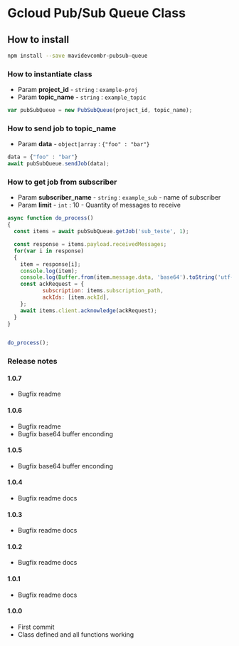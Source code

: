 # Gcloud Pub/Sub Queue Class

## How to install

``` sh
npm install --save mavidevcombr-pubsub-queue
```

### How to instantiate class


 - Param **project_id** - ``` string ``` : ``` example-proj ```
 - Param **topic_name** - ``` string ``` : ``` example_topic ```

``` js
var pubSubQueue = new PubSubQueue(project_id, topic_name);
```

### How to send job to topic_name

 - Param **data** - ``` object|array ``` : ``` {"foo" : "bar"} ```

``` js
data = {"foo" : "bar"}
await pubSubQueue.sendJob(data);

```

### How to get job from subscriber

 - Param **subscriber_name** - ``` string ``` : ``` example_sub ``` - name of subscriber
 - Param **limit** - ``` int ``` : 10 - Quantity of messages to receive


``` js
async function do_process()
{
  const items = await pubSubQueue.getJob('sub_teste', 1);

  const response = items.payload.receivedMessages;
  for(var i in response)
  {
    item = response[i];
    console.log(item);
    console.log(Buffer.from(item.message.data, 'base64').toString('utf-8'));
    const ackRequest = {
           subscription: items.subscription_path,
           ackIds: [item.ackId],
    };
    await items.client.acknowledge(ackRequest);
  }
}


do_process();
```


### Release notes
#### 1.0.7
 - Bugfix readme
#### 1.0.6
 - Bugfix readme
 - Bugfix base64 buffer enconding
#### 1.0.5
 - Bugfix base64 buffer enconding

#### 1.0.4
 - Bugfix readme docs

#### 1.0.3
 - Bugfix readme docs

#### 1.0.2
 - Bugfix readme docs

#### 1.0.1
 - Bugfix readme docs

#### 1.0.0
 - First commit
 - Class defined and all functions working
